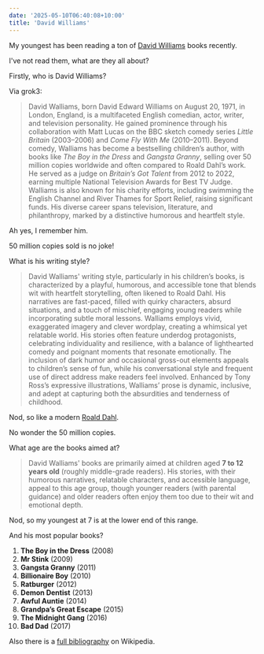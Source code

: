 ```yaml
---
date: '2025-05-10T06:40:08+10:00'
title: 'David Williams'
---
```


My youngest has been reading a ton of [David Williams](https://en.wikipedia.org/wiki/David_Walliams) books recently.

I've not read them, what are they all about?

Firstly, who is David Williams?

Via grok3:

> David Walliams, born David Edward Williams on August 20, 1971, in London, England, is a multifaceted English comedian, actor, writer, and television personality. He gained prominence through his collaboration with Matt Lucas on the BBC sketch comedy series *Little Britain* (2003–2006) and *Come Fly With Me* (2010–2011). Beyond comedy, Walliams has become a bestselling children’s author, with books like *The Boy in the Dress* and *Gangsta Granny*, selling over 50 million copies worldwide and often compared to Roald Dahl’s work. He served as a judge on *Britain’s Got Talent* from 2012 to 2022, earning multiple National Television Awards for Best TV Judge. Walliams is also known for his charity efforts, including swimming the English Channel and River Thames for Sport Relief, raising significant funds. His diverse career spans television, literature, and philanthropy, marked by a distinctive humorous and heartfelt style.

Ah yes, I remember him.

50 million copies sold is no joke!

What is his writing style?

> David Walliams' writing style, particularly in his children’s books, is characterized by a playful, humorous, and accessible tone that blends wit with heartfelt storytelling, often likened to Roald Dahl. His narratives are fast-paced, filled with quirky characters, absurd situations, and a touch of mischief, engaging young readers while incorporating subtle moral lessons. Walliams employs vivid, exaggerated imagery and clever wordplay, creating a whimsical yet relatable world. His stories often feature underdog protagonists, celebrating individuality and resilience, with a balance of lighthearted comedy and poignant moments that resonate emotionally. The inclusion of dark humor and occasional gross-out elements appeals to children’s sense of fun, while his conversational style and frequent use of direct address make readers feel involved. Enhanced by Tony Ross’s expressive illustrations, Walliams’ prose is dynamic, inclusive, and adept at capturing both the absurdities and tenderness of childhood.

Nod, so like a modern [Roald Dahl](https://en.wikipedia.org/wiki/Roald_Dahl).

No wonder the 50 million copies.

What age are the books aimed at?

> David Walliams' books are primarily aimed at children aged **7 to 12 years old** (roughly middle-grade readers). His stories, with their humorous narratives, relatable characters, and accessible language, appeal to this age group, though younger readers (with parental guidance) and older readers often enjoy them too due to their wit and emotional depth.

Nod, so my youngest at 7 is at the lower end of this range.

And his most popular books?

1. **The Boy in the Dress** (2008)
2. **Mr Stink** (2009)
3. **Gangsta Granny** (2011)
4. **Billionaire Boy** (2010)
5. **Ratburger** (2012)
6. **Demon Dentist** (2013)
7. **Awful Auntie** (2014)
8. **Grandpa’s Great Escape** (2015)
9. **The Midnight Gang** (2016)
10. **Bad Dad** (2017)

Also there is a [full bibliography](https://en.wikipedia.org/wiki/David_Walliams_bibliography) on Wikipedia.